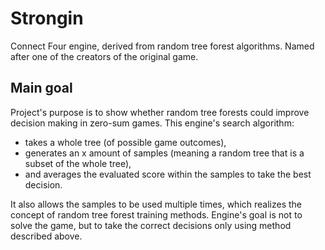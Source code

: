 # Strongin

Connect Four engine, derived from random tree forest algorithms. Named after one of the creators of the original game.

## Main goal

Project's purpose is to show whether random tree forests could improve decision making in zero-sum games. This engine's search algorithm:
* takes a whole tree (of possible game outcomes),
* generates an x amount of samples (meaning a random tree that is a subset of the whole tree),
* and averages the evaluated score within the samples to take the best decision.

It also allows the samples to be used multiple times, which realizes the concept of random tree forest training methods.
Engine's goal is not to solve the game, but to take the correct decisions only using method described above.
